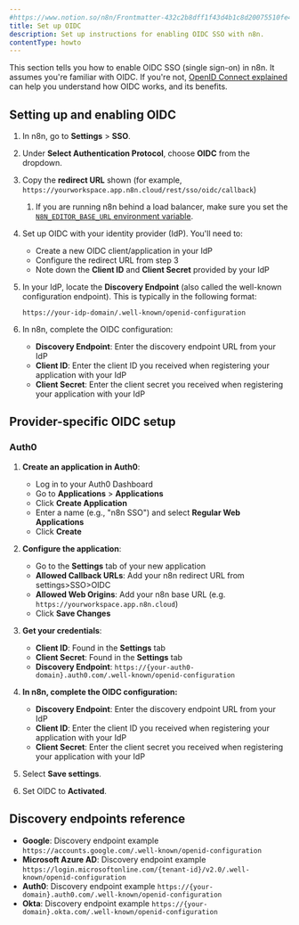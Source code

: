 ```yaml
---
#https://www.notion.so/n8n/Frontmatter-432c2b8dff1f43d4b1c8d20075510fe4
title: Set up OIDC
description: Set up instructions for enabling OIDC SSO with n8n.
contentType: howto
---
```


This section tells you how to enable OIDC SSO (single sign-on) in n8n. It assumes you're familiar with OIDC. If you're not, [OpenID Connect explained](https://openid.net/connect/) can help you understand how OIDC works, and its benefits.

## Setting up and enabling OIDC

1. In n8n, go to **Settings** > **SSO**.
2. Under **Select Authentication Protocol**, choose **OIDC** from the dropdown.
3. Copy the **redirect URL** shown (for example, `https://yourworkspace.app.n8n.cloud/rest/sso/oidc/callback`)
   1. If you are running n8n behind a load balancer, make sure you set the [`N8N_EDITOR_BASE_URL` environment variable](/hosting/configuration/environment-variables/deployment.md).
4. Set up OIDC with your identity provider (IdP). You'll need to:
   
   - Create a new OIDC client/application in your IdP
   - Configure the redirect URL from step 3
   - Note down the **Client ID** and **Client Secret** provided by your IdP

5. In your IdP, locate the **Discovery Endpoint** (also called the well-known configuration endpoint). This is typically in the following format:
   ```
   https://your-idp-domain/.well-known/openid-configuration

   ```

6. In n8n, complete the OIDC configuration:
   
   - **Discovery Endpoint**: Enter the discovery endpoint URL from your IdP
   - **Client ID**: Enter the client ID you received when registering your application with your IdP
   - **Client Secret**: Enter the client secret you received when registering your application with your IdP

## Provider-specific OIDC setup

### Auth0

1. **Create an application in Auth0**:

   - Log in to your Auth0 Dashboard
   - Go to **Applications** > **Applications**
   - Click **Create Application**
   - Enter a name (e.g., "n8n SSO") and select **Regular Web Applications**
   - Click **Create**

2. **Configure the application**:

   - Go to the **Settings** tab of your new application
   - **Allowed Callback URLs**: Add your n8n redirect URL from settings>SSO>OIDC
   - **Allowed Web Origins**: Add your n8n base URL (e.g. `https://yourworkspace.app.n8n.cloud`)
   - Click **Save Changes**

3. **Get your credentials**:

   - **Client ID**: Found in the **Settings** tab
   - **Client Secret**: Found in the **Settings** tab
   - **Discovery Endpoint**: `https://{your-auth0-domain}.auth0.com/.well-known/openid-configuration`

6. **In n8n, complete the OIDC configuration:**

   - **Discovery Endpoint**: Enter the discovery endpoint URL from your IdP
   - **Client ID**: Enter the client ID you received when registering your application with your IdP
   - **Client Secret**: Enter the client secret you received when registering your application with your IdP

7. Select **Save settings**.
9. Set OIDC to **Activated**.

## Discovery endpoints reference
- **Google**: Discovery endpoint example `https://accounts.google.com/.well-known/openid-configuration`
- **Microsoft Azure AD**: Discovery endpoint example `https://login.microsoftonline.com/{tenant-id}/v2.0/.well-known/openid-configuration`
- **Auth0**: Discovery endpoint example `https://{your-domain}.auth0.com/.well-known/openid-configuration`
- **Okta**: Discovery endpoint example `https://{your-domain}.okta.com/.well-known/openid-configuration`

